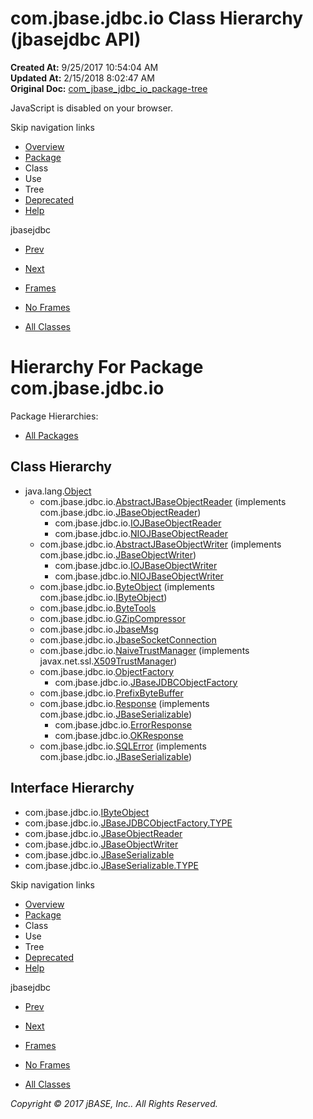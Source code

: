 # com.jbase.jdbc.io Class Hierarchy (jbasejdbc   API)

**Created At:** 9/25/2017 10:54:04 AM  
**Updated At:** 2/15/2018 8:02:47 AM  
**Original Doc:** [com_jbase_jdbc_io_package-tree](https://docs.jbase.com/39232-io/com_jbase_jdbc_io_package-tree)  

<!--<br>    try {<br>        if (location.href.indexOf('is-external=true') == -1) {<br>            parent.document.title="com.jbase.jdbc.io Class Hierarchy (jbasejdbc   API)";<br>        }<br>    }<br>    catch(err) {<br>    }<br>//-->
JavaScript is disabled on your browser.

Skip navigation links

- [Overview](../../../../overview-summary.html)
- [Package](./../com.jbase.jdbc.io-%28jbasejdbc---api%29)
- Class
- Use
- Tree
- [Deprecated](../../../../deprecated-list.html)
- [Help](../../../../help-doc.html)


jbasejdbc <br>

- [Prev](./../../driver/com.jbase.jdbc.driver-class-hierarchy-%28jbasejdbc---api%29)
- [Next](./../charset/com.jbase.jdbc.io.charset-class-hierarchy-%28jbasejdbc---api%29)


- [Frames](./.)
- [No Frames](./.)


- [All Classes](../../../../allclasses-noframe.html)


<!--<br>  allClassesLink = document.getElementById("allclasses\_navbar\_top");<br>  if(window==top) {<br>    allClassesLink.style.display = "block";<br>  }<br>  else {<br>    allClassesLink.style.display = "none";<br>  }<br>  //-->

# Hierarchy For Package com.jbase.jdbc.io
Package Hierarchies:
- [All Packages](../../../../overview-tree.html)

## Class Hierarchy

- java.lang.[Object](http://java.sun.com/j2se/1.5.0/docs/api/java/lang/Object.html?is-external=true "class or interface in java.lang")
    - com.jbase.jdbc.io.[AbstractJBaseObjectReader](./../abstractjbaseobjectreader-%28jbasejdbc---api%29 "class in com.jbase.jdbc.io") (implements com.jbase.jdbc.io.[JBaseObjectReader](./../jbaseobjectreader-%28jbasejdbc-api%29 "interface in com.jbase.jdbc.io"))
        - com.jbase.jdbc.io.[IOJBaseObjectReader](./../iojbaseobjectreader-%28jbasejdbc---api%29 "class in com.jbase.jdbc.io")
        - com.jbase.jdbc.io.[NIOJBaseObjectReader](./../niojbaseobjectreader-%28jbasejdbc-api%29 "class in com.jbase.jdbc.io")
    - com.jbase.jdbc.io.[AbstractJBaseObjectWriter](./../abstractjbaseobjectwriter-%28jbasejdbc---api%29 "class in com.jbase.jdbc.io") (implements com.jbase.jdbc.io.[JBaseObjectWriter](./../jbaseobjectwriter-%28jbasejdbc-api%29 "interface in com.jbase.jdbc.io"))
        - com.jbase.jdbc.io.[IOJBaseObjectWriter](./../iojbaseobjectwriter-%28jbasejdbc---api%29 "class in com.jbase.jdbc.io")
        - com.jbase.jdbc.io.[NIOJBaseObjectWriter](./../niojbaseobjectwriter-%28jbasejdbc---api%29 "class in com.jbase.jdbc.io")
    - com.jbase.jdbc.io.[ByteObject](./../byteobject-%28jbasejdbc---api%29 "class in com.jbase.jdbc.io") (implements com.jbase.jdbc.io.[IByteObject](./../ibyteobject-%28jbasejdbc---api%29 "interface in com.jbase.jdbc.io"))
    - com.jbase.jdbc.io.[ByteTools](./../bytetools-%28jbasejdbc-api%29 "class in com.jbase.jdbc.io")
    - com.jbase.jdbc.io.[GZipCompressor](./../gzipcompressor-%28jbasejdbc---api%29 "class in com.jbase.jdbc.io")
    - com.jbase.jdbc.io.[JbaseMsg](./../jbasemsg-%28jbasejdbc---api%29 "class in com.jbase.jdbc.io")
    - com.jbase.jdbc.io.[JbaseSocketConnection](./../jbasesocketconnection-%28jbasejdbc-api%29 "class in com.jbase.jdbc.io")
    - com.jbase.jdbc.io.[NaiveTrustManager](./../naivetrustmanager-%28jbasejdbc-api%29 "class in com.jbase.jdbc.io") (implements javax.net.ssl.[X509TrustManager](http://java.sun.com/j2se/1.5.0/docs/api/javax/net/ssl/X509TrustManager.html?is-external=true "class or interface in javax.net.ssl"))
    - com.jbase.jdbc.io.[ObjectFactory](./../objectfactory-%28jbasejdbc-api%29 "class in com.jbase.jdbc.io")
        - com.jbase.jdbc.io.[JBaseJDBCObjectFactory](./../jbasejdbcobjectfactory-%28jbasejdbc-api%29 "class in com.jbase.jdbc.io")
    - com.jbase.jdbc.io.[PrefixByteBuffer](./../prefixbytebuffer-%28jbasejdbc-api%29 "class in com.jbase.jdbc.io")
    - com.jbase.jdbc.io.[Response](./../response-%28jbasejdbc-api%29 "class in com.jbase.jdbc.io") (implements com.jbase.jdbc.io.[JBaseSerializable](./../jbaseserializable-%28jbasejdbc-api%29 "interface in com.jbase.jdbc.io"))
        - com.jbase.jdbc.io.[ErrorResponse](./../errorresponse-%28jbasejdbc---api%29 "class in com.jbase.jdbc.io")
        - com.jbase.jdbc.io.[OKResponse](./../okresponse-%28jbasejdbc---api%29 "class in com.jbase.jdbc.io")
    - com.jbase.jdbc.io.[SQLError](./../sqlerror-%28jbasejdbc-api%29 "class in com.jbase.jdbc.io") (implements com.jbase.jdbc.io.[JBaseSerializable](./../jbaseserializable-%28jbasejdbc-api%29 "interface in com.jbase.jdbc.io"))


## Interface Hierarchy

- com.jbase.jdbc.io.[IByteObject](./../ibyteobject-%28jbasejdbc---api%29 "interface in com.jbase.jdbc.io")
- com.jbase.jdbc.io.[JBaseJDBCObjectFactory.TYPE](/39232-io/com_jbase_jdbc_io_JBaseJDBCObjectFactory.TYPE "interface in com.jbase.jdbc.io")
- com.jbase.jdbc.io.[JBaseObjectReader](./../jbaseobjectreader-%28jbasejdbc-api%29 "interface in com.jbase.jdbc.io")
- com.jbase.jdbc.io.[JBaseObjectWriter](./../jbaseobjectwriter-%28jbasejdbc-api%29 "interface in com.jbase.jdbc.io")
- com.jbase.jdbc.io.[JBaseSerializable](./../jbaseserializable-%28jbasejdbc-api%29 "interface in com.jbase.jdbc.io")
- com.jbase.jdbc.io.[JBaseSerializable.TYPE](/39232-io/com_jbase_jdbc_io_JBaseSerializable.TYPE "interface in com.jbase.jdbc.io")

Skip navigation links

- [Overview](../../../../overview-summary.html)
- [Package](./../com.jbase.jdbc.io-%28jbasejdbc---api%29)
- Class
- Use
- Tree
- [Deprecated](../../../../deprecated-list.html)
- [Help](../../../../help-doc.html)


jbasejdbc <br>

- [Prev](./../../driver/com.jbase.jdbc.driver-class-hierarchy-%28jbasejdbc---api%29)
- [Next](./../charset/com.jbase.jdbc.io.charset-class-hierarchy-%28jbasejdbc---api%29)


- [Frames](./.)
- [No Frames](./.)


- [All Classes](../../../../allclasses-noframe.html)


<!--<br>  allClassesLink = document.getElementById("allclasses\_navbar\_bottom");<br>  if(window==top) {<br>    allClassesLink.style.display = "block";<br>  }<br>  else {<br>    allClassesLink.style.display = "none";<br>  }<br>  //-->

*Copyright © 2017 jBASE, Inc.. All Rights Reserved.*

